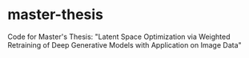 # master-thesis
Code for Master's Thesis: "Latent Space Optimization via Weighted Retraining of Deep Generative Models with Application on Image Data"
